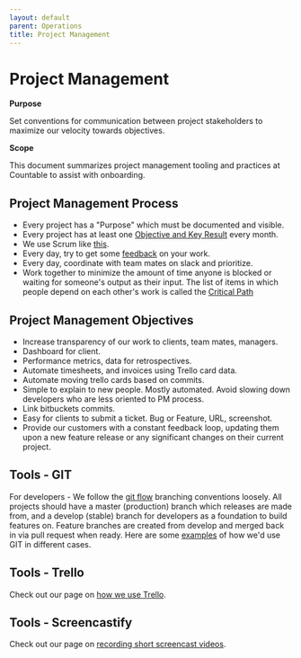 ```yaml
---
layout: default
parent: Operations
title: Project Management
---
```


# Project Management

**Purpose**

Set conventions for communication between project stakeholders to
maximize our velocity towards objectives.

**Scope**

This document summarizes project management tooling and practices at
Countable to assist with onboarding.

## Project Management Process

  - Every project has a "Purpose" which must be documented and visible.
  - Every project has at least one [Objective and Key Result](../operations/OKRS) every month.
  - We use Scrum like [this](../operations/SCRUM).
  - Every day, try to get some
    [feedback](../peopleops/FEEDBACK_LOOPS) on your work.
  - Every day, coordinate with team mates on slack and prioritize.
  - Work together to minimize the amount of time anyone is blocked or
    waiting for someone's output as their input. The list of items in
    which people depend on each other's work is called the
    [Critical Path](../operations/CRITICAL_PATH)

## Project Management Objectives

  - Increase transparency of our work to clients, team mates, managers.
  - Dashboard for client.
  - Performance metrics, data for retrospectives.
  - Automate timesheets, and invoices using Trello card data.
  - Automate moving trello cards based on commits.
  - Simple to explain to new people. Mostly automated. Avoid slowing
    down developers who are less oriented to PM process.
  - Link bitbuckets commits.
  - Easy for clients to submit a ticket. Bug or Feature, URL,
    screenshot.
  - Provide our customers with a constant feedback loop, updating them
    upon a new feature release or any significant changes on their
    current project.

## Tools - GIT

For developers - We follow the [git flow](https://datasift.github.io/gitflow/IntroducingGitFlow)
branching conventions loosely. All projects should have a master
(production) branch which releases are made from, and a develop (stable)
branch for developers as a foundation to build features on. Feature
branches are created from develop and merged back in via pull request
when ready. Here are some [examples](../programming/GIT) of how we'd
use GIT in different cases.

## Tools - Trello

Check out our page on [how we use Trello](../operations/TRELLO).

## Tools - Screencastify

Check out our page on [recording short screencast videos](../operations/SCREENCASTIFY).